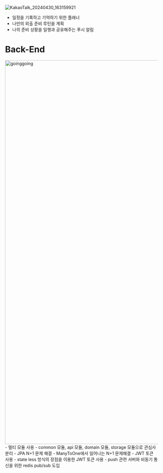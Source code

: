 ![KakaoTalk_20240430_163159921](https://github.com/banseok1216/GoingGoing/assets/114564687/c87f30af-6077-4374-9e16-c1ed8c156359)
- 일정을 기록하고 기억하기 위한 플래너
- 나만의 외출 준비 루틴을 계획
- 나의 준비 상황을 일행과 공유해주는 푸시 알림

# Back-End
<img width="1267" alt="goinggoing" src="https://github.com/banseok1216/GoingGoing/assets/114564687/8473e02a-eb28-4479-a057-30efcaac60c6">
- 멀티 모듈 사용
    - common 모듈, api 모듈, domain 모듈, storage 모듈으로 관심사 분리
- JPA N+1 문제 해결
    - ManyToOne에서 일어나는 N+1 문제해결
- JWT 토큰 사용
    - state less 방식의 장점을 이용한 JWT 토큰 사용
- push 관련 서버와 비동기 통신을 위한 redis pub/sub 도입

